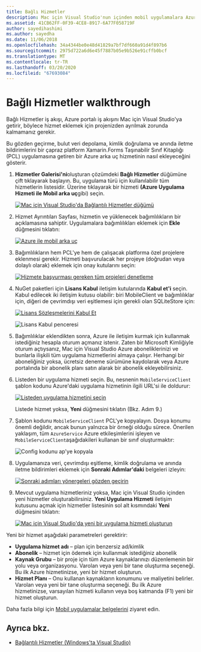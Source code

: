 ```yaml
---
title: Bağlı Hizmetler
description: Mac için Visual Studio'nun içinden mobil uygulamalara Azure veri depolama, kimlik doğrulama ve anında iletme bildirimleri ekleme
ms.assetid: 41CB62FF-0F39-4CE8-8917-6A77F058719F
author: sayedihashimi
ms.author: sayedha
ms.date: 11/06/2018
ms.openlocfilehash: 34a4344be0e48d41829a7bf7df660a91d4f897b6
ms.sourcegitcommit: 2975d722a6d6e45f7887b05e9b526e91cffb0bcf
ms.translationtype: MT
ms.contentlocale: tr-TR
ms.lasthandoff: 03/20/2020
ms.locfileid: "67693084"
---
```

# <a name="connected-services-walkthrough"></a>Bağlı Hizmetler walkthrough

Bağlı Hizmetler iş akışı, Azure portalı iş akışını Mac için Visual Studio'ya getirir, böylece hizmet eklemek için projenizden ayrılmak zorunda kalmamanız gerekir.

Bu gözden geçirme, bulut veri depolama, kimlik doğrulama ve anında iletme bildirimlerini bir çapraz platform Xamarin.Forms Taşınabilir Sınıf Kitaplığı (PCL) uygulamasına getiren bir Azure arka uç hizmetinin nasıl ekleyeceğini gösterir.

1. **Hizmetler Galerisi'ni**oluşturan çözümdeki **Bağlı Hizmetler** düğümüne çift tıklayarak başlayın.
  Bu, uygulama türü için kullanılabilir tüm hizmetlerin listesidir. Üzerine tıklayarak bir hizmeti **(Azure Uygulama Hizmeti ile Mobil arka uç**gibi) seçin.

    [![Mac için Visual Studio'da Bağlantılı Hizmetler düğümü](media/connected-services-image001-sml.png "Mac için Visual Studio'da Bağlantılı Hizmetler düğümü")](media/connected-services-image001.png#lightbox)

2. Hizmet Ayrıntıları Sayfası, hizmetin ve yüklenecek bağımlılıkların bir açıklamasına sahiptir.
  Uygulamalara bağımlılıkları eklemek için **Ekle** düğmesini tıklatın:

    [![Azure ile mobil arka uç](media/connected-services-image002-sml.png "Azure ile mobil arka uç")](media/connected-services-image002.png#lightbox)

3. Bağımlılıkların hem PCL'ye hem de çalışacak platforma özel projelere eklenmesi gerekir.
  Hizmeti başvurulacak her projeye (doğrudan veya dolaylı olarak) eklemek için onay kutularını seçin:

    [![Hizmete başvurması gereken tüm projeleri denetleme](media/connected-services-image003-sml.png "Hizmete başvurması gereken tüm projeleri denetleme")](media/connected-services-image003.png#lightbox)

4. NuGet paketleri için **Lisans Kabul** iletişim kutularında **Kabul et'i** seçin.
  Kabul edilecek iki iletişim kutusu olabilir: biri MobileClient ve bağımlılıklar için, diğeri de çevrimdışı veri eşitlemesi için gerekli olan SQLiteStore için:

    [![Lisans Sözleşmelerini Kabul Et](media/connected-services-image004-sml.png "Lisans Sözleşmelerini Kabul Et")](media/connected-services-image004.png#lightbox)

    ![Lisans Kabul penceresi](media/connected-services-image005.png "Lisans Kabul penceresi")

5. Bağımlılıklar eklendikten sonra, Azure ile iletişim kurmak için kullanmak istediğiniz hesapla oturum açmanız istenir.
  Zaten bir Microsoft Kimliğiyle oturum açtıysanız, Mac için Visual Studio Azure aboneliklerinizi ve bunlarla ilişkili tüm uygulama hizmetlerini almaya çalışır. Herhangi bir aboneliğiniz yoksa, ücretsiz deneme sürümüne kaydolarak veya Azure portalında bir abonelik planı satın alarak bir abonelik ekleyebilirsiniz.

6. Listeden bir uygulama hizmeti seçin. Bu, nesnenin `MobileServiceClient` şablon kodunu Azure'daki uygulama hizmetinin ilgili URL'si ile doldurur:

    [![Listeden uygulama hizmetini seçin](media/connected-services-image006-sml.png "Listeden uygulama hizmetini seçin")](media/connected-services-image006.png#lightbox)

    Listede hizmet yoksa, **Yeni** düğmesini tıklatın (Bkz. Adım 9.)

7. Şablon kodunu `MobileServiceClient` PCL'ye kopyalayın. Dosya konumu önemli değildir, ancak bunun yalnızca bir örneği olduğu sürece.
  Önerilen yaklaşım, tüm `AzureService` Azure etkileşimlerini işleyen ve `MobileServiceClient`aşağıdakileri kullanan bir sınıf oluşturmaktır:

    ![Config kodunu ap'ye kopyala](media/connected-services-image007.png "Config kodunu uygulamaya kopyalama")

8. Uygulamanıza veri, çevrimdışı eşitleme, kimlik doğrulama ve anında iletme bildirimleri eklemek için **Sonraki Adımlar'daki** belgeleri izleyin:

    [![Sonraki adımları yönergeleri gözden geçirin](media/connected-services-image008-sml.png "Sonraki adımları yönergeleri gözden geçirin")](media/connected-services-image008.png#lightbox)

9. Mevcut uygulama hizmetleriniz yoksa, Mac için Visual Studio içinden yeni hizmetler oluşturabilirsiniz.
  **Yeni Uygulama Hizmeti** iletişim kutusunu açmak için hizmetler listesinin sol alt kısmındaki **Yeni** düğmesini tıklatın:

    [![Mac için Visual Studio'da yeni bir uygulama hizmeti oluşturun](media/connected-services-image009-sml.png "Mac için Visual Studio'da yeni bir uygulama hizmeti oluşturun")](media/connected-services-image009.png#lightbox)

Yeni bir hizmet aşağıdaki parametreleri gerektirir:

- **Uygulama hizmet adı** – plan için benzersiz ad/kimlik
- **Abonelik** – hizmet için ödemek için kullanmak istediğiniz abonelik
- **Kaynak Grubu** – bir proje için tüm Azure kaynaklarınızı düzenlemenin bir yolu veya organizasyonu. Varolan veya yeni bir tane oluşturma seçeneği. Bu ilk Azure hizmetinizse, yeni bir hizmet oluşturun.
- **Hizmet Planı** – Onu kullanan kaynakların konumunu ve maliyetini belirler. Varolan veya yeni bir tane oluşturma seçeneği. Bu ilk Azure hizmetinizse, varsayılan hizmeti kullanın veya boş katmanda (F1) yeni bir hizmet oluşturun.

Daha fazla bilgi için [Mobil uygulamalar belgelerini](/azure/app-service-mobile/) ziyaret edin.

## <a name="see-also"></a>Ayrıca bkz.

- [Bağlantılı Hizmetler (Windows'ta Visual Studio)](/visualstudio/azure/vs-azure-tools-connected-services-storage)